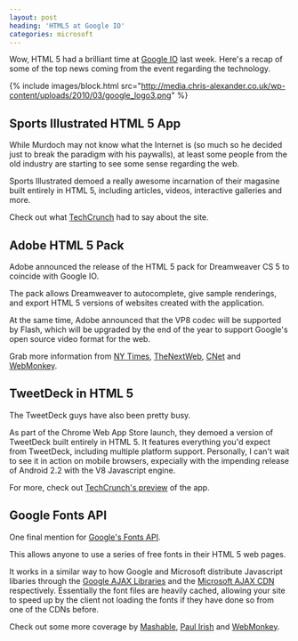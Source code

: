 ```yaml
---
layout: post
heading: 'HTML5 at Google IO'
categories: microsoft
---
```


Wow, HTML 5 had a brilliant time at [Google IO](http://web.archive.org/web/20101003174625/http://code.google.com/events/io/2010/) last week. Here's a recap of some of the top news coming from the event regarding the technology.

{% include images/block.html src="http://media.chris-alexander.co.uk/wp-content/uploads/2010/03/google_logo3.png" %}

## Sports Illustrated HTML 5 App

While Murdoch may not know what the Internet is (so much so he decided just to break the paradigm with his paywalls), at least some people from the old industry are starting to see some sense regarding the web.

Sports Illustrated demoed a really awesome incarnation of their magasine built entirely in HTML 5, including articles, videos, interactive galleries and more.

Check out what [TechCrunch](http://techcrunch.com/2010/05/19/sports-illustrated-html5/) had to say about the site.

## Adobe HTML 5 Pack

Adobe announced the release of the HTML 5 pack for Dreamweaver CS 5 to coincide with Google IO.

The pack allows Dreamweaver to autocomplete, give sample renderings, and export HTML 5 versions of websites created with the application.

At the same time, Adobe announced that the VP8 codec will be supported by Flash, which will be upgraded by the end of the year to support Google's open source video format for the web.

Grab more information from [NY Times](http://bits.blogs.nytimes.com/2010/05/19/adobe-begins-offering-new-html5-software-tools/), [TheNextWeb](http://thenextweb.com/apps/2010/05/19/adobe-supporting-the-html-5-movement-releases-html5-pack-and-announced-flash-will-include-vp8-codec/), [CNet](http://news.cnet.com/8301-30685_3-20005351-264.html?part=rss&amp;amp;subj=news&amp;amp;tag=2547-1_3-0-20) and [WebMonkey](http://www.webmonkey.com/2010/05/adobe-adds-html5-creation-tools-to-dreamweaver/).

## TweetDeck in HTML 5

The TweetDeck guys have also been pretty busy.

As part of the Chrome Web App Store launch, they demoed a version of TweetDeck built entirely in HTML 5. It features everything you'd expect from TweetDeck, including multiple platform support. Personally, I can't wait to see it in action on mobile browsers, expecially with the impending release of Android 2.2 with the V8 Javascript engine.

For more, check out [TechCrunch's preview](http://techcrunch.com/2010/05/19/tweetdecks-html5-browser/) of the app.

## Google Fonts API

One final mention for [Google's Fonts API](http://web.archive.org/web/20110206204359/http://code.google.com/webfonts).

This allows anyone to use a series of free fonts in their HTML 5 web pages.

It works in a similar way to how Google and Microsoft distribute Javascript libaries through the [Google AJAX Libraries](http://code.google.com/apis/ajaxlibs/) and the [Microsoft AJAX CDN](http://www.asp.net/ajaxlibrary/cdn.ashx) respectively. Essentially the font files are heavily cached, allowing your site to speed up by the client not loading the fonts if they have done so from one of the CDNs before.

Check out some more coverage by [Mashable](http://mashable.com/2010/05/19/google-font-api/), [Paul Irish](https://paulirish.com/2010/details-on-the-new-google-webfont-api/) and [WebMonkey](http://www.webmonkey.com/2010/05/google-typekit-join-up-to-improve-web-fonts/). 
